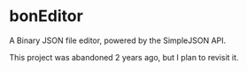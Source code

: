 # bonEditor
A Binary JSON file editor, powered by the SimpleJSON API.

This project was abandoned 2 years ago, but I plan to revisit it. 
